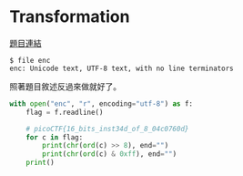 # Transformation

[題目連結](https://play.picoctf.org/practice/challenge/104)

```console
$ file enc
enc: Unicode text, UTF-8 text, with no line terminators
```

照著題目敘述反過來做就好了。

```python
with open("enc", "r", encoding="utf-8") as f:
    flag = f.readline()

    # picoCTF{16_bits_inst34d_of_8_04c0760d}
    for c in flag:
        print(chr(ord(c) >> 8), end="")
        print(chr(ord(c) & 0xff), end="")
    print()
```
